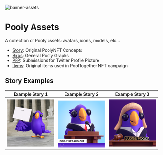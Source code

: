 ![banner-assets](https://user-images.githubusercontent.com/3408362/173184725-5e10ba3b-4f54-4cfd-bff2-27d4b5f403c7.png)


# Pooly Assets

A collection of Pooly assets: avatars, icons, models, etc...

- [Story](https://github.com/friends-of-pooly/pooly-assets/tree/main/story): Original PoolyNFT Concepts
- [Birbs](https://github.com/friends-of-pooly/pooly-assets/tree/main/birb): General Pooly Graphs
- [PFP](https://github.com/friends-of-pooly/pooly-assets/tree/main/pfp): Submissions for Twitter Profile Picture
- [Items](https://github.com/friends-of-pooly/pooly-assets/tree/main/items): Original items used in PoolTogether NFT campaign


## Story Examples

| Example Story 1   | Example Story 2     | Example Story 3     |
| ---------------- | ------------------ | ------------------ |
|  ![supporter](https://github.com/friends-of-pooly/pooly-assets/blob/main/story/Customize-1.png?raw=true)| ![lawyer](https://github.com/friends-of-pooly/pooly-assets/blob/main/story/Customize-2.png?raw=true) | ![judge](https://github.com/friends-of-pooly/pooly-assets/blob/main/story/Judge%20Pooly.png?raw=true) |
